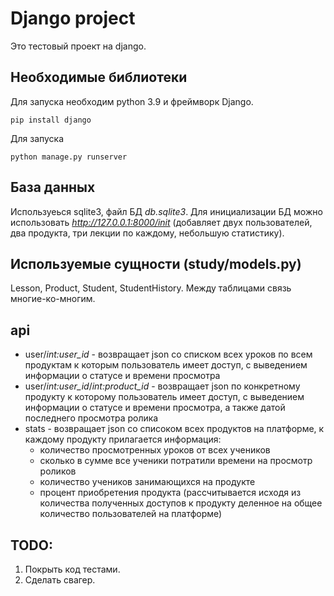 # Django project

Это тестовый проект на django.

## Необходимые библиотеки

Для запуска необходим python 3.9 и фреймворк Django.

```pip install django```

Для запуска

```python manage.py runserver```

## База данных

Используеься sqlite3, файл БД *db.sqlite3*.
Для инициализации БД можно использовать *http://127.0.0.1:8000/init*
(добавляет двух пользователей, два продукта, три лекции по каждому,
небольшую статистику).

## Используемые сущности (study/models.py)

Lesson, Product, Student, StudentHistory. Между таблицами связь многие-ко-многим.

## api

- user/*int:user_id* - возвращает json со списком всех уроков по всем продуктам
к которым пользователь имеет доступ, с выведением информации о статусе и 
времени просмотра
- user/*int:user_id*/*int:product_id* - возвращает json по конкретному продукту
к которому пользователь имеет доступ, с выведением информации о статусе и
времени просмотра, а также датой последнего просмотра ролика
- stats - возвращает json со списоком всех продуктов на платформе,
к каждому продукту прилагается информация:
  - количество просмотренных уроков от всех учеников
  - сколько в сумме все ученики потратили времени на просмотр роликов
  - количество учеников занимающихся на продукте
  - процент приобретения продукта (рассчитывается исходя из количества
  полученных доступов к продукту деленное на общее количество пользователей на платформе)

## TODO:

1. Покрыть код тестами.
2. Сделать свагер.

